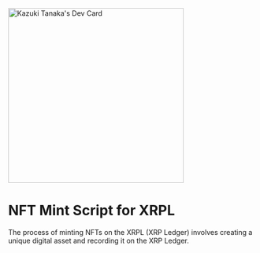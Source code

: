 <div align="left">
<a href="https://app.daily.dev/kazukitanaka78"><img src="https://api.daily.dev/devcards/v2/PHSwSXz5nU7o2tQfxoObs.png?r=l8b&type=default" width="356" alt="Kazuki Tanaka's Dev Card"/></a>
</div>

</div>

# NFT Mint Script for XRPL

The process of minting NFTs on the XRPL (XRP Ledger) involves creating a unique digital asset and recording it on the XRP Ledger.

